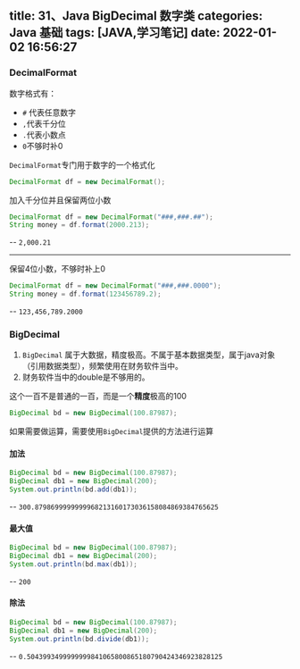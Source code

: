title: 31、Java BigDecimal 数字类
categories: Java 基础
tags: [JAVA,学习笔记]
date: 2022-01-02 16:56:27
---
### DecimalFormat

数字格式有：

- `#` 代表任意数字
- `,`代表千分位
- `.`代表小数点
- `0`不够时补0



`DecimalFormat`专门用于数字的一个格式化

```java
DecimalFormat df = new DecimalFormat();
```

加入千分位并且保留两位小数

```java
DecimalFormat df = new DecimalFormat("###,###.##");
String money = df.format(2000.213);
```

\-- `2,000.21`

---

保留4位小数，不够时补上0

```java
DecimalFormat df = new DecimalFormat("###,###.0000");
String money = df.format(123456789.2);
```

\-- `123,456,789.2000`



### BigDecimal

1. `BigDecimal` 属于大数据，精度极高。不属于基本数据类型，属于java对象（引用数据类型），频繁使用在财务软件当中。
2. 财务软件当中的double是不够用的。



这个一百不是普通的一百，而是一个**精度**极高的100 

```java
BigDecimal bd = new BigDecimal(100.87987);
```

如果需要做运算，需要使用`BigDecimal`提供的方法进行运算

#### 加法

```java
BigDecimal bd = new BigDecimal(100.87987);
BigDecimal db1 = new BigDecimal(200);
System.out.println(bd.add(db1));
```

\-- `300.8798699999999968213160173036158084869384765625`



#### 最大值

```java
BigDecimal bd = new BigDecimal(100.87987);
BigDecimal db1 = new BigDecimal(200);
System.out.println(bd.max(db1));
```

\-- `200`



#### 除法

```java
BigDecimal bd = new BigDecimal(100.87987);
BigDecimal db1 = new BigDecimal(200);
System.out.println(bd.divide(db1));
```

\-- `0.5043993499999999841065800865180790424346923828125`